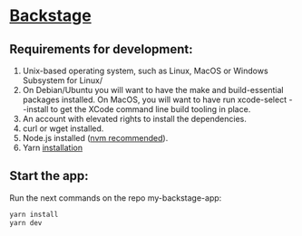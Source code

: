 # [Backstage](https://backstage.io)

## Requirements for development:

1. Unix-based operating system, such as Linux, MacOS or Windows Subsystem for Linux/
2. On Debian/Ubuntu you will want to have the make and build-essential packages installed. 
On MacOS, you will want to have run xcode-select --install to get the XCode command line build tooling in place.
3. An account with elevated rights to install the dependencies.
4. curl or wget installed.
5. Node.js installed ([nvm recommended](https://github.com/nvm-sh/nvm#install--update-script)).
6. Yarn [installation](https://classic.yarnpkg.com/en/docs/install#mac-stable) 

## Start the app:

Run the next commands on the repo my-backstage-app:

```sh
yarn install
yarn dev
```
